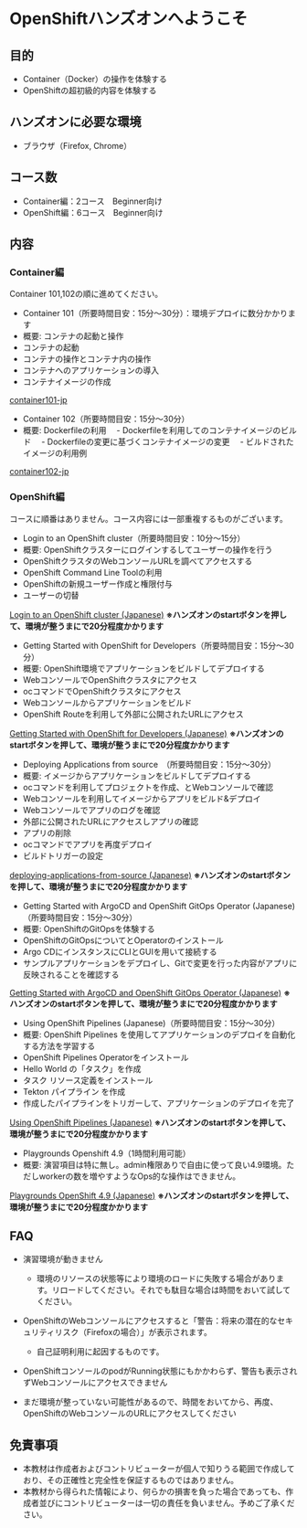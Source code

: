 # OpenShiftハンズオンへようこそ

## 目的

- Container（Docker）の操作を体験する
- OpenShiftの超初級的内容を体験する

## ハンズオンに必要な環境

- ブラウザ（Firefox, Chrome）

## コース数

- Container編：2コース　Beginner向け
- OpenShift編：6コース　Beginner向け

## 内容

### Container編
Container 101,102の順に進めてください。

- Container 101（所要時間目安：15分〜30分）：環境デプロイに数分かかります
- 概要: コンテナの起動と操作
 - コンテナの起動
 - コンテナの操作とコンテナ内の操作
 - コンテナへのアプリケーションの導入
 - コンテナイメージの作成

[container101-jp](https://play.instruqt.com/embed/openshift/tracks/container101-jp?token=em_cwrtT0g1S8AGiCbI&show_challenges=true)

- Container 102（所要時間目安：15分〜30分）
- 概要: Dockerfileの利用
　- Dockerfileを利用してのコンテナイメージのビルド
　- Dockerfileの変更に基づくコンテナイメージの変更
　- ビルドされたイメージの利用例

[container102-jp](https://play.instruqt.com/embed/openshift/tracks/container102-jp?token=em_YTfHS1Bmrj3dKD5R&show_challenges=true)

### OpenShift編
コースに順番はありません。コース内容には一部重複するものがございます。

- Login to an OpenShift cluster（所要時間目安：10分〜15分）
- 概要: OpenShiftクラスターにログインするしてユーザーの操作を行う
 - OpenShiftクラスタのWebコンソールURLを調べてアクセスする
 - OpenShift Command Line Toolの利用
 - OpenShiftの新規ユーザー作成と権限付与
 - ユーザーの切替

[Login to an OpenShift cluster (Japanese)](https://play.instruqt.com/embed/openshift/tracks/logging-into-an-openshift-cluster-jp?token=em_5J6Y6rWmtHqwXuA9&show_challenges=true)
**※ハンズオンのstartボタンを押して、環境が整うまにで20分程度かかります**
 
- Getting Started with OpenShift for Developers（所要時間目安：15分〜30分）
- 概要: OpenShift環境でアプリケーションをビルドしてデプロイする
 - WebコンソールでOpenShiftクラスタにアクセス
 - ocコマンドでOpenShiftクラスタにアクセス
 - Webコンソールからアプリケーションをビルド
 - OpenShift Routeを利用して外部に公開されたURLにアクセス

[Getting Started with OpenShift for Developers (Japanese)](https://play.instruqt.com/embed/openshift/tracks/developing-on-openshift-getting-started-jp?token=em_ejUY5shIu9GHyZJD&show_challenges=true)
**※ハンズオンのstartボタンを押して、環境が整うまにで20分程度かかります**

- Deploying Applications from source　（所要時間目安：15分〜30分）
- 概要: イメージからアプリケーションをビルドしてデプロイする
 - ocコマンドを利用してプロジェクトを作成、とWebコンソールで確認
 - Webコンソールを利用してイメージからアプリをビルド&デプロイ
 - Webコンソールでアプリのログを確認
 - 外部に公開されたURLにアクセスしアプリの確認
 - アプリの削除
 - ocコマンドでアプリを再度デプロイ
 - ビルドトリガーの設定

[deploying-applications-from-source (Japanese)](https://play.instruqt.com/embed/openshift/tracks/deploying-applications-from-source-jp?token=em_vPba4iC-zQwOtP7S&show_challenges=true)
**※ハンズオンのstartボタンを押して、環境が整うまにで20分程度かかります**

- Getting Started with ArgoCD and OpenShift GitOps Operator (Japanese)　（所要時間目安：15分〜30分）
- 概要: OpenShiftのGitOpsを体験する
 - OpenShiftのGitOpsについてとOperatorのインストール
 - Argo CDにインスタンスにCLIとGUIを用いて接続する
 - サンプルアプリケーションをデプロイし、Gitで変更を行った内容がアプリに反映されることを確認する

[Getting Started with ArgoCD and OpenShift GitOps Operator (Japanese)](https://play.instruqt.com/embed/openshift/tracks/gitops-getting-started-jp?token=em_eXQHuhFdwqfyZYka&show_challenges=true)
**※ハンズオンのstartボタンを押して、環境が整うまにで20分程度かかります**

- Using OpenShift Pipelines (Japanese)（所要時間目安：15分〜30分）
- 概要: OpenShift Pipelines を使用してアプリケーションのデプロイを自動化する方法を学習する
 - OpenShift Pipelines Operatorをインストール
 - Hello World の「タスク」を作成
 - タスク リソース定義をインストール
 - Tekton パイプライン を作成
 - 作成したパイプラインをトリガーして、アプリケーションのデプロイを完了

 [Using OpenShift Pipelines (Japanese)](https://play.instruqt.com/embed/openshift/tracks/gitops-pipelines-jp?token=em_Iuuq9GMWhtmKCsnX&show_challenges=true)
**※ハンズオンのstartボタンを押して、環境が整うまにで20分程度かかります**

- Playgrounds Openshift 4.9（1時間利用可能）
- 概要: 演習項目は特に無し。admin権限ありで自由に使って良い4.9環境。ただしworkerの数を増やすようなOps的な操作はできません。

 [Playgrounds OpenShift 4.9 (Japanese)](https://play.instruqt.com/embed/openshift/tracks/playgrounds-openshift49-jp?token=em_45GQzjHJQWBluzkt&show_challenges=true)
**※ハンズオンのstartボタンを押して、環境が整うまにで20分程度かかります**

## FAQ

- 演習環境が動きません
  - 環境のリソースの状態等により環境のロードに失敗する場合があります。リロードしてください。それでも駄目な場合は時間をおいて試してください。

- OpenShiftのWebコンソールにアクセスすると「警告：将来の潜在的なセキュリティリスク（Firefoxの場合）」が表示されます。
  - 自己証明利用に起因するものです。

- OpenShiftコンソールのpodがRunning状態にもかかわらず、警告も表示されずWebコンソールにアクセスできません
 - まだ環境が整っていない可能性があるので、時間をおいてから、再度、OpenShiftのWebコンソールのURLにアクセスしてください


## 免責事項

- 本教材は作成者およびコントリビューターが個人で知りうる範囲で作成しており、その正確性と完全性を保証するものではありません。
- 本教材から得られた情報により、何らかの損害を負った場合であっても、作成者並びにコントリビューターは一切の責任を負いません。予めご了承ください。
